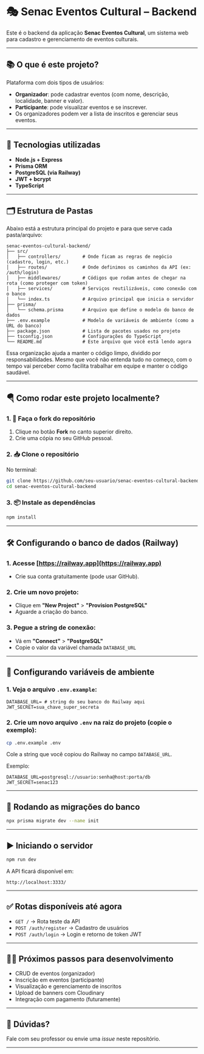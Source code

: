 
# 🎭 Senac Eventos Cultural – Backend

Este é o backend da aplicação **Senac Eventos Cultural**, um sistema web para cadastro e gerenciamento de eventos culturais.

---

## 📚 O que é este projeto?

Plataforma com dois tipos de usuários:

- **Organizador**: pode cadastrar eventos (com nome, descrição, localidade, banner e valor).
- **Participante**: pode visualizar eventos e se inscrever.
- Os organizadores podem ver a lista de inscritos e gerenciar seus eventos.

---

## 🚀 Tecnologias utilizadas

- **Node.js + Express**
- **Prisma ORM**
- **PostgreSQL (via Railway)**
- **JWT + bcrypt**
- **TypeScript**

---

## 🗂 Estrutura de Pastas

Abaixo está a estrutura principal do projeto e para que serve cada pasta/arquivo:

```
senac-eventos-cultural-backend/
├── src/
│   ├── controllers/        # Onde ficam as regras de negócio (cadastro, login, etc.)
│   ├── routes/             # Onde definimos os caminhos da API (ex: /auth/login)
│   ├── middlewares/        # Códigos que rodam antes de chegar na rota (como proteger com token)
│   ├── services/           # Serviços reutilizáveis, como conexão com o banco
│   └── index.ts            # Arquivo principal que inicia o servidor
├── prisma/
│   └── schema.prisma       # Arquivo que define o modelo do banco de dados
├── .env.example            # Modelo de variáveis de ambiente (como a URL do banco)
├── package.json            # Lista de pacotes usados no projeto
├── tsconfig.json           # Configurações do TypeScript
└── README.md               # Este arquivo que você está lendo agora
```

Essa organização ajuda a manter o código limpo, dividido por responsabilidades. Mesmo que você não entenda tudo no começo, com o tempo vai perceber como facilita trabalhar em equipe e manter o código saudável.

---

## 🪂 Como rodar este projeto localmente?

### 1. 🍴 Faça o fork do repositório

1. Clique no botão **Fork** no canto superior direito.
2. Crie uma cópia no seu GitHub pessoal.

### 2. 📥 Clone o repositório

No terminal:

```bash
git clone https://github.com/seu-usuario/senac-eventos-cultural-backend.git
cd senac-eventos-cultural-backend
```

### 3. 📦 Instale as dependências

```bash
npm install
```

---

## 🛠️ Configurando o banco de dados (Railway)

### 1. Acesse [https://railway.app](https://railway.app)
- Crie sua conta gratuitamente (pode usar GitHub).

### 2. Crie um novo projeto:
- Clique em **"New Project"** > **"Provision PostgreSQL"**
- Aguarde a criação do banco.

### 3. Pegue a string de conexão:
- Vá em **"Connect"** > **"PostgreSQL"**
- Copie o valor da variável chamada `DATABASE_URL`

---

## 🔐 Configurando variáveis de ambiente

### 1. Veja o arquivo `.env.example`:

```env
DATABASE_URL= # string do seu banco do Railway aqui
JWT_SECRET=sua_chave_super_secreta
```

### 2. Crie um novo arquivo `.env` na raiz do projeto (copie o exemplo):

```bash
cp .env.example .env
```

Cole a string que você copiou do Railway no campo `DATABASE_URL`.

Exemplo:

```env
DATABASE_URL=postgresql://usuario:senha@host:porta/db
JWT_SECRET=senac123
```

---

## 🧬 Rodando as migrações do banco

```bash
npx prisma migrate dev --name init
```

---

## ▶️ Iniciando o servidor

```bash
npm run dev
```

A API ficará disponível em:

```
http://localhost:3333/
```

---

## ✅ Rotas disponíveis até agora

- `GET /` → Rota teste da API
- `POST /auth/register` → Cadastro de usuários
- `POST /auth/login` → Login e retorno de token JWT

---

## 🧑‍💻 Próximos passos para desenvolvimento

- CRUD de eventos (organizador)
- Inscrição em eventos (participante)
- Visualização e gerenciamento de inscritos
- Upload de banners com Cloudinary
- Integração com pagamento (futuramente)

---

## 💬 Dúvidas?

Fale com seu professor ou envie uma *issue* neste repositório.

---
